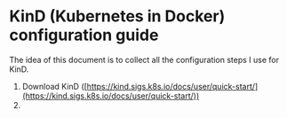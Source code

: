 # KinD (Kubernetes in Docker) configuration guide

The idea of this document is to collect all the configuration steps I use for KinD.

1. Download KinD ([https://kind.sigs.k8s.io/docs/user/quick-start/](https://kind.sigs.k8s.io/docs/user/quick-start/))
1. 